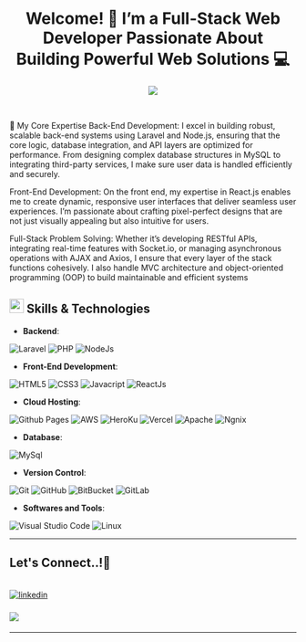 <h1 align="center"><b> Welcome! 👋 I’m a Full-Stack Web Developer Passionate About Building Powerful Web Solutions 💻 </b></h1>

<p align="center">
  <a href="https://github.com/DenverCoder1/readme-typing-svg"><img src="https://readme-typing-svg.demolab.com/?font=Fira+Code&pause=1000&width=435&lines=Laravel+Artisan;React+Wizard;Node+Ninja"></a>
</p>
<br>

🚀 My Core Expertise
Back-End Development: I excel in building robust, scalable back-end systems using Laravel and Node.js, ensuring that the core logic, database integration, and API layers are optimized for performance. From designing complex database structures in MySQL to integrating third-party services, I make sure user data is handled efficiently and securely.

Front-End Development: On the front end, my expertise in React.js enables me to create dynamic, responsive user interfaces that deliver seamless user experiences. I’m passionate about crafting pixel-perfect designs that are not just visually appealing but also intuitive for users.

Full-Stack Problem Solving: Whether it’s developing RESTful APIs, integrating real-time features with Socket.io, or managing asynchronous operations with AJAX and Axios, I ensure that every layer of the stack functions cohesively. I also handle MVC architecture and object-oriented programming (OOP) to build maintainable and efficient systems

## <img src="https://media2.giphy.com/media/QssGEmpkyEOhBCb7e1/giphy.gif?cid=ecf05e47a0n3gi1bfqntqmob8g9aid1oyj2wr3ds3mg700bl&rid=giphy.gif" width ="25"><b> Skills & Technologies</b>

<p align="center">

- **Backend**:
  
![Laravel](https://img.shields.io/badge/laravel%20-%23FF2D20.svg?&style=for-the-badge&logo=laravel&logoColor=white)
![PHP](https://img.shields.io/badge/php-%23777BB4.svg?&style=for-the-badge&logo=php&logoColor=white)
![NodeJs](https://img.shields.io/badge/node.js%20-%2343853D.svg?&style=for-the-badge&logo=node.js&logoColor=white)   
    
- **Front-End Development**:

![HTML5](https://img.shields.io/badge/HTML5%20-%23E34F26.svg?style=for-the-badge&logo=html5&logoColor=white)
![CSS3](https://img.shields.io/badge/CSS%20-%231572B6.svg?style=for-the-badge&logo=css3&logoColor=white)
![Javacript](https://img.shields.io/badge/javascript%20-%23323330.svg?&style=for-the-badge&logo=javascript&logoColor=%23F7DF1E)
![ReactJs](https://img.shields.io/badge/react%20-%2320232a.svg?&style=for-the-badge&logo=react&logoColor=%2361DAFB)

- **Cloud Hosting**:

![Github Pages](https://img.shields.io/badge/GitHub%20Pages-%23327FC7.svg?style=for-the-badge&logo=github&logoColor=white)
![AWS](https://img.shields.io/badge/AWS%20-%23FF9900.svg?&style=for-the-badge&logo=amazon-aws&logoColor=white)
![HeroKu](https://img.shields.io/badge/heroku%20-%23430098.svg?&style=for-the-badge&logo=heroku&logoColor=white)
![Vercel](https://img.shields.io/badge/vercel%20-%23000000.svg?&style=for-the-badge&logo=vercel&logoColor=white)
![Apache](https://img.shields.io/badge/apache%20-%23D42029.svg?&style=for-the-badge&logo=apache&logoColor=white)
![Ngnix](https://img.shields.io/badge/nginx%20-%23009639.svg?&style=for-the-badge&logo=nginx&logoColor=white)

- **Database**:

![MySql](https://img.shields.io/badge/mysql-%2300f.svg?&style=for-the-badge&logo=mysql&logoColor=white)

- **Version Control**:

![Git](https://img.shields.io/badge/git-%23F05033.svg?style=for-the-badge&logo=git&logoColor=white)
![GitHub](https://img.shields.io/badge/github-%23121011.svg?style=for-the-badge&logo=github&logoColor=white)
![BitBucket](https://img.shields.io/badge/bitbucket%20-%230047B3.svg?&style=for-the-badge&logo=bitbucket&logoColor=white)
![GitLab](https://img.shields.io/badge/gitlab%20-%23181717.svg?&style=for-the-badge&logo=gitlab&logoColor=white)

- **Softwares and Tools**:

![Visual Studio Code](https://img.shields.io/badge/Visual%20Studio%20Code-0078d7.svg?style=for-the-badge&logo=visual-studio-code&logoColor=white)
![Linux](https://img.shields.io/badge/Linux-FCC624?style=for-the-badge&logo=linux&logoColor=black)

</p>

---


## <b> Let's Connect..!</b>👋

<br>
<div align='left'>
<a href="https://www.linkedin.com/in/vatsal-shah-2092000/" target="_blank">
<img src="https://img.shields.io/badge/linkedin:  vatsal-shah%2300acee.svg?color=405DE6&style=for-the-badge&logo=linkedin&logoColor=white" alt=linkedin style="margin-bottom: 5px;"/>
</a>
  <br><br>
<a href="mailto:vatsalshah2020@gmail.com" target="_blank">
<img src="https://img.shields.io/badge/gmail:  vatsalshah2020@gmail.com-%23EA4335.svg?style=for-the-badge&logo=gmail&logoColor=white" t=mail style="margin-bottom: 5px;" />
</a>
</div>

<div align='center'>

---

